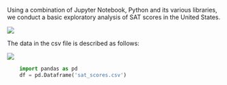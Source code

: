 Using a combination of Jupyter Notebook, Python and its various libraries, we conduct a basic exploratory analysis of SAT scores in the United States.

![](sat-csv-table)

The data in the csv file is described as follows:

![](data-dictionary)

```python
	import pandas as pd
	df = pd.Dataframe('sat_scores.csv')
```


